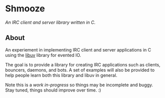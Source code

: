 Shmooze
=======
_An IRC client and server library written in C._

About
-----
An experiement in implementing IRC client and server applications in C
using the [libuv](https://github.com/joyent/libuv) library for evented IO.

The goal is to provide a library for creating IRC applications such as clients, bouncers, daemons, and bots.
A set of examples will also be provided to help people learn both this library and libuv in general.

Note this is a *work in-progress* so things may be incomplete and buggy. Stay tuned, things should improve over time. :)
